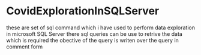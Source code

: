 # CovidExplorationInSQLServer 
these are set of sql command which i have used to perform data exploration in microsoft SQL Server 
there sql queries can be use to retrive the data which is required
the obective of the query is writen over the query in comment form
